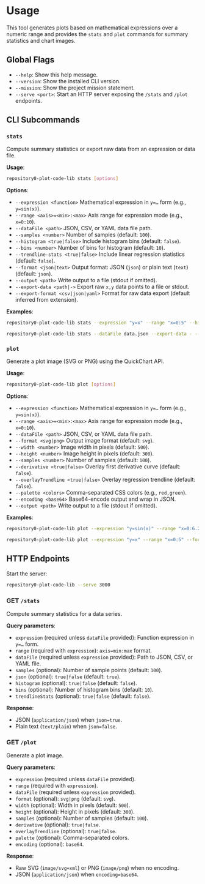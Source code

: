 # Usage

This tool generates plots based on mathematical expressions over a numeric range and provides the `stats` and `plot` commands for summary statistics and chart images.

## Global Flags

- `--help`: Show this help message.
- `--version`: Show the installed CLI version.
- `--mission`: Show the project mission statement.
- `--serve <port>`: Start an HTTP server exposing the `/stats` and `/plot` endpoints.

## CLI Subcommands

### `stats`

Compute summary statistics or export raw data from an expression or data file.

**Usage**:
```sh
repository0-plot-code-lib stats [options]
```

**Options**:

- `--expression <function>`           Mathematical expression in `y=…` form (e.g., `y=sin(x)`).
- `--range <axis>=<min>:<max>`        Axis range for expression mode (e.g., `x=0:10`).
- `--dataFile <path>`                 JSON, CSV, or YAML data file path.
- `--samples <number>`                Number of samples (default: `100`).
- `--histogram <true|false>`          Include histogram bins (default: `false`).
- `--bins <number>`                   Number of bins for histogram (default: `10`).
- `--trendline-stats <true|false>`    Include linear regression statistics (default: `false`).
- `--format <json|text>`              Output format: JSON (`json`) or plain text (`text`) (default: `json`).
- `--output <path>`                   Write output to a file (stdout if omitted).
- `--export-data <path|->`            Export raw `x,y` data points to a file or stdout.
- `--export-format <csv|json|yaml>`   Format for raw data export (default inferred from extension).

**Examples**:

```sh
repository0-plot-code-lib stats --expression "y=x" --range "x=0:5" --histogram true --bins 5 --trendline-stats true
```

```sh
repository0-plot-code-lib stats --dataFile data.json --export-data - --export-format yaml
```

### `plot`

Generate a plot image (SVG or PNG) using the QuickChart API.

**Usage**:
```sh
repository0-plot-code-lib plot [options]
```

**Options**:

- `--expression <function>`           Mathematical expression in `y=…` form (e.g., `y=sin(x)`).
- `--range <axis>=<min>:<max>`        Axis range for expression mode (e.g., `x=0:10`).
- `--dataFile <path>`                 JSON, CSV, or YAML data file path.
- `--format <svg|png>`                Output image format (default: `svg`).
- `--width <number>`                  Image width in pixels (default: `500`).
- `--height <number>`                 Image height in pixels (default: `300`).
- `--samples <number>`                Number of samples (default: `100`).
- `--derivative <true|false>`         Overlay first derivative curve (default: `false`).
- `--overlayTrendline <true|false>`   Overlay regression trendline (default: `false`).
- `--palette <colors>`                Comma-separated CSS colors (e.g., `red,green`).
- `--encoding <base64>`               Base64-encode output and wrap in JSON.
- `--output <path>`                   Write output to a file (stdout if omitted).

**Examples**:

```sh
repository0-plot-code-lib plot --expression "y=sin(x)" --range "x=0:6.28" --derivative true --overlayTrendline true --palette "blue,orange" --output chart.svg
```

```sh
repository0-plot-code-lib plot --expression "y=x" --range "x=0:5" --format png --encoding base64
```

## HTTP Endpoints

Start the server:

```sh
repository0-plot-code-lib --serve 3000
```

### GET `/stats`

Compute summary statistics for a data series.

**Query parameters**:

- `expression` (required unless `dataFile` provided): Function expression in `y=…` form.
- `range` (required with `expression`): `axis=min:max` format.
- `dataFile` (required unless `expression` provided): Path to JSON, CSV, or YAML file.
- `samples` (optional): Number of sample points (default: `100`).
- `json` (optional): `true|false` (default: `true`).
- `histogram` (optional): `true|false` (default: `false`).
- `bins` (optional): Number of histogram bins (default: `10`).
- `trendlineStats` (optional): `true|false` (default: `false`).

**Response**:

- JSON (`application/json`) when `json=true`.
- Plain text (`text/plain`) when `json=false`.

### GET `/plot`

Generate a plot image.

**Query parameters**:

- `expression` (required unless `dataFile` provided).
- `range` (required with `expression`).
- `dataFile` (required unless `expression` provided).
- `format` (optional): `svg|png` (default: `svg`).
- `width` (optional): Width in pixels (default: `500`).
- `height` (optional): Height in pixels (default: `300`).
- `samples` (optional): Number of samples (default: `100`).
- `derivative` (optional): `true|false`.
- `overlayTrendline` (optional): `true|false`.
- `palette` (optional): Comma-separated colors.
- `encoding` (optional): `base64`.

**Response**:

- Raw SVG (`image/svg+xml`) or PNG (`image/png`) when no encoding.
- JSON (`application/json`) when `encoding=base64`.
